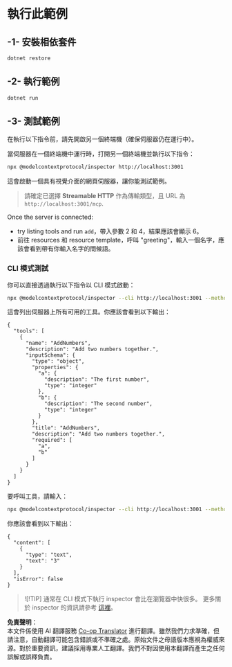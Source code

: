 <!--
CO_OP_TRANSLATOR_METADATA:
{
  "original_hash": "4eb6a48c54555c64b33c763fba3f2842",
  "translation_date": "2025-06-18T06:16:21+00:00",
  "source_file": "03-GettingStarted/06-http-streaming/solution/dotnet/README.md",
  "language_code": "tw"
}
-->
# 執行此範例

## -1- 安裝相依套件

```bash
dotnet restore
```

## -2- 執行範例

```bash
dotnet run
```

## -3- 測試範例

在執行以下指令前，請先開啟另一個終端機（確保伺服器仍在運行中）。

當伺服器在一個終端機中運行時，打開另一個終端機並執行以下指令：

```bash
npx @modelcontextprotocol/inspector http://localhost:3001
```

這會啟動一個具有視覺介面的網頁伺服器，讓你能測試範例。

> 請確定已選擇 **Streamable HTTP** 作為傳輸類型，且 URL 為 `http://localhost:3001/mcp`.

Once the server is connected: 

- try listing tools and run `add`，帶入參數 2 和 4，結果應該會顯示 6。
- 前往 resources 和 resource template，呼叫 "greeting"，輸入一個名字，應該會看到帶有你輸入名字的問候語。

### CLI 模式測試

你可以直接透過執行以下指令以 CLI 模式啟動：

```bash 
npx @modelcontextprotocol/inspector --cli http://localhost:3001 --method tools/list
```

這會列出伺服器上所有可用的工具。你應該會看到以下輸出：

```text
{
  "tools": [
    {
      "name": "AddNumbers",
      "description": "Add two numbers together.",
      "inputSchema": {
        "type": "object",
        "properties": {
          "a": {
            "description": "The first number",
            "type": "integer"
          },
          "b": {
            "description": "The second number",
            "type": "integer"
          }
        },
        "title": "AddNumbers",
        "description": "Add two numbers together.",
        "required": [
          "a",
          "b"
        ]
      }
    }
  ]
}
```

要呼叫工具，請輸入：

```bash
npx @modelcontextprotocol/inspector --cli http://localhost:3001 --method tools/call --tool-name AddNumbers --tool-arg a=1 --tool-arg b=2
```

你應該會看到以下輸出：

```text
{
  "content": [
    {
      "type": "text",
      "text": "3"
    }
  ],
  "isError": false
}
```

> ![!TIP]
> 通常在 CLI 模式下執行 inspector 會比在瀏覽器中快很多。
> 更多關於 inspector 的資訊請參考 [這裡](https://github.com/modelcontextprotocol/inspector)。

**免責聲明**：  
本文件係使用 AI 翻譯服務 [Co-op Translator](https://github.com/Azure/co-op-translator) 進行翻譯。雖然我們力求準確，但請注意，自動翻譯可能包含錯誤或不準確之處。原始文件之母語版本應視為權威來源。對於重要資訊，建議採用專業人工翻譯。我們不對因使用本翻譯而產生之任何誤解或誤釋負責。